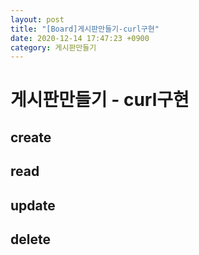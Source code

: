 ```yaml
---
layout: post
title: "[Board]게시판만들기-curl구현"
date: 2020-12-14 17:47:23 +0900
category: 게시판만들기
---
```


# 게시판만들기 - curl구현

## create


## read


## update


## delete